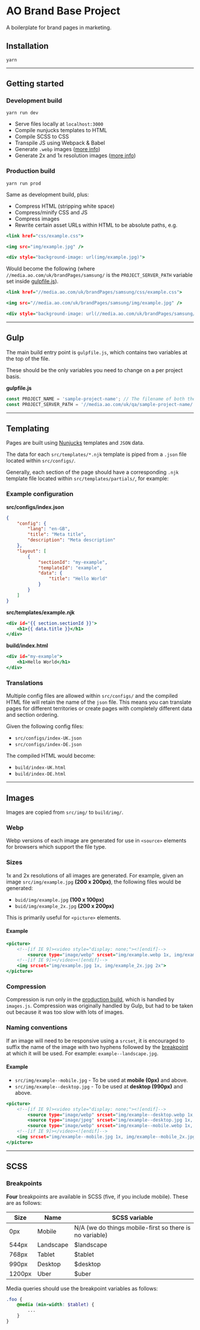 # AO Brand Base Project

A boilerplate for brand pages in marketing.


## Installation

```
yarn
```

----

## Getting started

### Development build

```
yarn run dev
```

- Serve files locally at `localhost:3000`
- Compile nunjucks templates to HTML
- Compile SCSS to CSS
- Transpile JS using Webpack & Babel
- Generate `.webp` images ([more info](#images))
- Generate 2x and 1x resolution images ([more info](#images))

### Production build

```
yarn run prod
```

Same as development build, plus:

 - Compress HTML (stripping white space)
 - Compress/minify CSS and JS
 - Compress images
 - Rewrite certain asset URLs within HTML to be absolute paths, e.g.

```.html
<link href="css/example.css">

<img src="img/example.jpg" />

<div style="background-image: url(img/example.jpg)">
```

Would become the following (where `//media.ao.com/uk/brandPages/samsung/` is the `PROJECT_SERVER_PATH` variable set inside [gulpfile.js](#gulp)).

```.html
<link href="//media.ao.com/uk/brandPages/samsung/css/example.css">

<img src="//media.ao.com/uk/brandPages/samsung/img/example.jpg" />

<div style="background-image: url(//media.ao.com/uk/brandPages/samsung/img/example.jpg)">
```


----

## Gulp

The main build entry point is `gulpfile.js`, which contains two variables at the top of the file.

These should be the only variables you need to change on a per project basis.

**gulpfile.js**

```.js
const PROJECT_NAME = 'sample-project-name'; // The filename of both the compiled CSS and JS files.
const PROJECT_SERVER_PATH = '//media.ao.com/uk/qa/sample-project-name/'; // Where the page assets will be hosted
```


----

## Templating

Pages are built using [Nunjucks](https://mozilla.github.io/nunjucks/) templates and `JSON` data.

The data for each `src/templates/*.njk` template is piped from a `.json` file located within `src/configs/`.

Generally, each section of the page should have a corresponding `.njk` template file located within `src/templates/partials/`, for example:

### Example configuration

**src/configs/index.json**

```.json
{
    "config": {
        "lang": "en-GB",
        "title": "Meta title",
        "description": "Meta description"
    },
    "layout": [
        {
            "sectionId": "my-example",
            "templateId": "example",
            "data": {
                "title": "Hello World"
            }
        }
    ]
}
```

**src/templates/example.njk**

```.html
<div id="{{ section.sectionId }}">
    <h1>{{ data.title }}</h1>
</div>
```

**build/index.html**

```.html
<div id="my-example">
    <h1>Hello World</h1>
</div>
```

### Translations

Multiple config files are allowed within `src/configs/` and the compiled HTML file will retain the name of the `json` file. This means you can translate pages for different territories or create pages with completely different data and section ordering.

Given the following config files:

- `src/configs/index-UK.json`
- `src/configs/index-DE.json`

The compiled HTML would become:

- `build/index-UK.html`
- `build/index-DE.html`


----

## Images

Images are copied from `src/img/` to `build/img/`.

### Webp
Webp versions of each image are generated for use in `<source>` elements for browsers which support the file type.

### Sizes

1x and 2x resolutions of all images are generated. For example, given an image `src/img/example.jpg` **(200 x 200px)**, the following files would be generated:

  - `buid/img/example.jpg` **(100 x 100px)**
  - `buid/img/example_2x.jpg` **(200 x 200px)**

This is primarily useful for `<picture>` elements.

#### Example

```.html
<picture>
    <!--[if IE 9]><video style="display: none;"><![endif]-->
        <source type="image/webp" srcset="img/example.webp 1x, img/example_2x.webp 2x">
    <!--[if IE 9]></video><![endif]-->
    <img srcset="img/example.jpg 1x, img/example_2x.jpg 2x">
</picture>
```

### Compression

Compression is run only in the [production build](#production-build), which is handled by `images.js`. Compression was originally handled by Gulp, but had to be taken out because it was too slow with lots of images.

### Naming conventions

If an image will need to be responsive using a `srcset`, it is encouraged to suffix the name of the image with two hyphens followed by the [breakpoint](#breakpoints) at which it will be used. For example: `example--landscape.jpg`.

#### Example

- `src/img/example--mobile.jpg` - To be used at **mobile (0px)** and above.
- `src/img/example--desktop.jpg` - To be used at **desktop (990px)** and above.

```.html
<picture>
    <!--[if IE 9]><video style="display: none;"><![endif]-->
        <source type="image/webp" srcset="img/example--desktop.webp 1x, img/example--desktop_2x.webp 2x" media="(min-width: 990px)">
        <source type="image/jpeg" srcset="img/example--desktop.jpg 1x, img/example--desktop_2x.jpg 2x" media="(min-width: 990px)">
        <source type="image/webp" srcset="img/example--mobile.webp 1x, img/example--mobile_2x.webp 2x">
    <!--[if IE 9]></video><![endif]-->
    <img srcset="img/example--mobile.jpg 1x, img/example--mobile_2x.jpg 2x">
</picture>
```


----

## SCSS

### Breakpoints

**Four** breakpoints are available in SCSS (five, if you include mobile). These are as follows:

| Size | Name | SCSS variable |
| - | - | - |
| 0px | Mobile | N/A (we do things mobile-first so there is no variable) |
| 544px | Landscape | $landscape |
| 768px | Tablet | $tablet |
| 990px | Desktop | $desktop |
| 1200px | Uber | $uber |

Media queries should use the breakpoint variables as follows:

```.scss
.foo {
    @media (min-width: $tablet) {
        ...
    }
}
```
